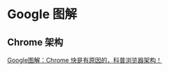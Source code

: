 # Google 图解

## Chrome 架构

[Google图解：Chrome 快是有原因的，科普浏览器架构！](https://mp.weixin.qq.com/s__biz=MzIxNjc0ODExMA==&mid=2247485716&idx=1&sn=7696b3a76cfc899f753d49b0804c9a98&chksm=97851035a0f29923959d07495d772ad9731965e0a0cbcb07807a801cc297e4e8db04b19c0fad&scene=21#wechat_redirect)
